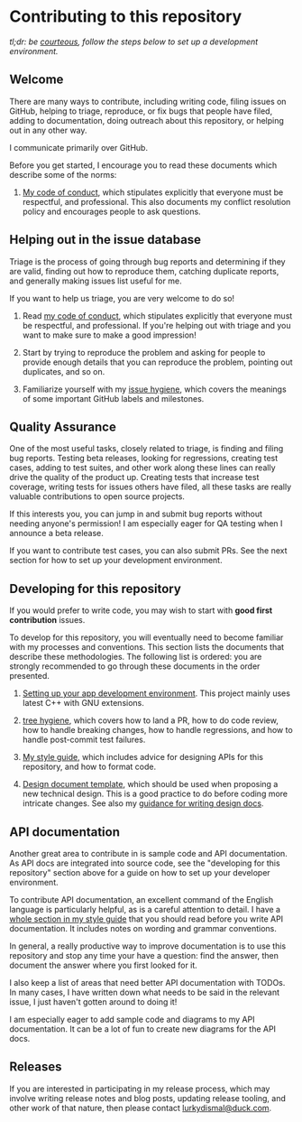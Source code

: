 Contributing to this repository
===============================

_tl;dr: be [courteous](CODE_OF_CONDUCT.md), follow the steps below to set up a development environment._

## Welcome

There are many ways to contribute, including writing code, filing issues on GitHub,
helping to triage, reproduce, or fix bugs that people have filed, adding to documentation,
doing outreach about this repository, or helping out in any other way.

I communicate primarily over GitHub.

Before you get started, I encourage you to read these documents which describe some of the norms:

1. [My code of conduct](CODE_OF_CONDUCT.md), which stipulates explicitly that everyone must be respectful, and
   professional. This also documents my conflict resolution policy and encourages people
   to ask questions.

## Helping out in the issue database

Triage is the process of going through bug reports and determining if they are valid, finding out
how to reproduce them, catching duplicate reports, and generally making issues list
useful for me.

If you want to help us triage, you are very welcome to do so!

1. Read [my code of conduct](CODE_OF_CONDUCT.md), which stipulates explicitly
   that everyone must be respectful, and professional. If you're helping out
   with triage and you want to make sure to make a good impression!

2. Start by trying to reproduce the problem and asking for people to
   provide enough details that you can reproduce the problem, pointing out duplicates,
   and so on.

3. Familiarize yourself with my [issue hygiene](ISSUE_HYGIENE.md), which covers
   the meanings of some important GitHub labels and milestones.

## Quality Assurance

One of the most useful tasks, closely related to triage, is finding and filing bug reports. Testing
beta releases, looking for regressions, creating test cases, adding to test suites, and
other work along these lines can really drive the quality of the product up. Creating tests
that increase test coverage, writing tests for issues others have filed, all these tasks
are really valuable contributions to open source projects.

If this interests you, you can jump in and submit bug reports without needing anyone's permission!
I am especially eager for QA testing when I announce a beta release.

If you want to contribute test cases, you can also submit PRs. See the next section
for how to set up your development environment.

## Developing for this repository

If you would prefer to write code, you may wish to start with **good first contribution** issues.

To develop for this repository, you will eventually need to become familiar
with my processes and conventions. This section lists the documents
that describe these methodologies. The following list is ordered: you
are strongly recommended to go through these documents in the order
presented.

<!-- TODO: Add setting up development -->
1. [Setting up your app development environment](SETTING_UP_DEVELOPMENT).
   This project mainly uses latest C++ with GNU extensions.

<!-- TODO: Add tree hygiene -->
2. [tree hygiene](TREE_HYGIENE), which covers how to land a PR, how to do code review, how to
   handle breaking changes, how to handle regressions, and how to
   handle post-commit test failures.

<!-- TODO: Add style guide -->
3. [My style guide](STYLE_GUIDE), which includes advice for designing APIs for this repository,
   and how to format code.

<!-- TODO: Add design documents -->
4. [Design document template](TEMPLATE.md), which should be used when proposing a new technical design.
   This is a good practice to do before coding more intricate changes.
   See also my [guidance for writing design docs](DESIGN_DOCUMENTS).

## API documentation

Another great area to contribute in is sample code and API documentation. As API docs are integrated into source code, see the
"developing for this repository" section above for a guide on how to set up your developer environment.

<!-- TODO: Add style guide -->
To contribute API documentation, an excellent command of the English language is particularly helpful, as is a careful attention to detail.
I have a [whole section in my style guide](STYLE_GUIDE#documentation-docs) that you should read before you write API documentation.
It includes notes on wording and grammar conventions.

In general, a really productive way to improve documentation is to use this repository and stop any time your have a question: find the answer, then
document the answer where you first looked for it.

I also keep a list of areas that need better API documentation with TODOs.
In many cases, I have written down what needs to be said in the relevant issue, I just haven't gotten around to doing it!

I am especially eager to add sample code and diagrams to my API documentation. It can be a lot of fun to create new diagrams for the API docs.

## Releases

If you are interested in participating in my release process, which may involve writing release notes and blog posts,
updating release tooling, and other work of that nature, then please contact [lurkydismal@duck.com](mailto:lurkydismal@duck.com).
